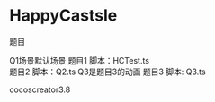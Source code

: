 # HappyCastsle
题目

Q1场景默认场景 
    题目1 脚本：HCTest.ts  
    题目2 脚本：Q2.ts
Q3是题目3的动画
    题目3 脚本: Q3.ts

cocoscreator3.8
